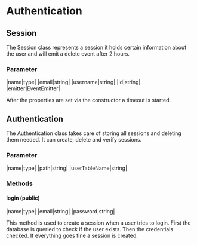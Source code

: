 # Authentication

## Session

The Session class represents a session it holds certain information about the user and will
emit a delete event after 2 hours.

### Parameter

|name|type|
|email|string|
|username|string|
|id|string|
|emitter|EventEmitter|

After the properties are set via the constructor a timeout is started.

## Authentication

The Authentication class takes care of storing all sessions and deleting them
needed. It can create, delete and verify sessions.

### Parameter

|name|type|
|path|string|
|userTableName|string|

### Methods

#### login (public)

|name|type|
|email|string|
|password|string|

This method is used to create a session when a user tries to login.
First the database is queried to check if the user exists. Then the credentials
checked. If everything goes fine a session is created.
